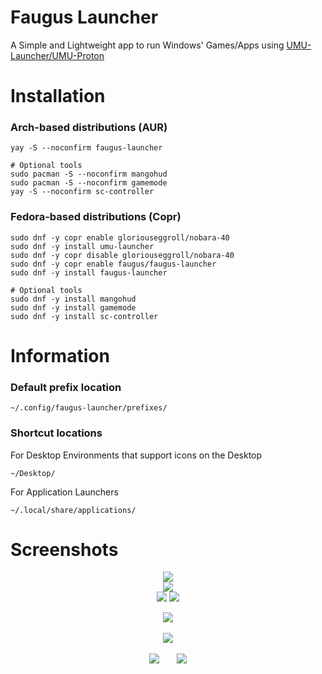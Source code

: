 # Faugus Launcher
A Simple and Lightweight app to run Windows' Games/Apps using [UMU-Launcher/UMU-Proton](https://github.com/Open-Wine-Components/umu-launcher)

# Installation
### Arch-based distributions (AUR)
```
yay -S --noconfirm faugus-launcher
```
```
# Optional tools
sudo pacman -S --noconfirm mangohud
sudo pacman -S --noconfirm gamemode
yay -S --noconfirm sc-controller
```

### Fedora-based distributions (Copr)
```
sudo dnf -y copr enable gloriouseggroll/nobara-40
sudo dnf -y install umu-launcher
sudo dnf -y copr disable gloriouseggroll/nobara-40
sudo dnf -y copr enable faugus/faugus-launcher
sudo dnf -y install faugus-launcher
```
```
# Optional tools
sudo dnf -y install mangohud
sudo dnf -y install gamemode
sudo dnf -y install sc-controller
```

# Information
### Default prefix location
```
~/.config/faugus-launcher/prefixes/
```

### Shortcut locations
For Desktop Environments that support icons on the Desktop
```
~/Desktop/
```
For Application Launchers
```
~/.local/share/applications/
```

# Screenshots
<p align="center">
  <img src=https://github.com/Faugus/faugus-launcher/assets/112667550/34df5f76-2d74-41ff-adcb-f5b74f25b444)/><br>
  <img src=https://github.com/Faugus/faugus-launcher/assets/112667550/f90b3689-440a-407d-8fa7-792a7459db25)/><br>
  <img src=https://github.com/Faugus/faugus-launcher/assets/112667550/7b353b17-07d4-4c5a-937d-7603ed302dda)/>
  <img src=https://github.com/Faugus/faugus-launcher/assets/112667550/2135e666-c2af-4ba1-9f6c-2a3c6d84b9ab)/>
</p>
<p align="center">
<img src=https://github.com/Faugus/faugus-launcher/assets/112667550/57404d8f-7a95-4979-b0cb-dcf3956cdf4c)/><br><br>
<img src=https://github.com/Faugus/faugus-launcher/assets/112667550/fde8d62d-c683-48db-a914-0d6e210b39df)/><br><br>
<img src=https://github.com/Faugus/faugus-launcher/assets/112667550/d3651e99-f342-4d8d-b066-588453a454bd)/>&nbsp;&nbsp;&nbsp;&nbsp;&nbsp;&nbsp;
<img src=https://github.com/Faugus/faugus-launcher/assets/112667550/908f5ed8-4fd7-4e72-9f29-3b7e65bd1e6b)/>
</p>
